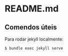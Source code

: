 # README.md

## Comendos úteis

Para rodar jekyll localmente:

```bash
$ bundle exec jekyll serve
```
